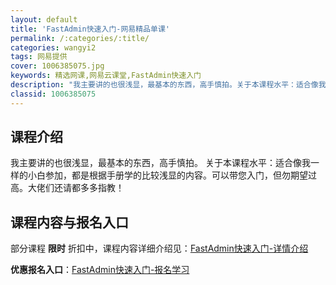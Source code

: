 ```yaml
---
layout: default
title: 'FastAdmin快速入门-网易精品单课'
permalink: /:categories/:title/
categories: wangyi2
tags: 网易提供
cover: 1006385075.jpg
keywords: 精选网课,网易云课堂,FastAdmin快速入门
description: "我主要讲的也很浅显，最基本的东西，高手慎拍。关于本课程水平：适合像我一样的小白参加，都是根据手册学的比较浅显的内容。可以带您入门，但勿期望过高。大佬们还请都多多指教！FastAdmin快速入"
classid: 1006385075
---
```


## 课程介绍

我主要讲的也很浅显，最基本的东西，高手慎拍。
关于本课程水平：适合像我一样的小白参加，都是根据手册学的比较浅显的内容。可以带您入门，但勿期望过高。大佬们还请都多多指教！

## 课程内容与报名入口

部分课程 **限时** 折扣中，课程内容详细介绍见：[FastAdmin快速入门-详情介绍](https://study.163.com/course/introduction/1006385075.htm?share=1&shareId=1025206652&utm_campaign=share&utm_medium=iphoneShare&utm_source=&utm_u=1025206652)

**优惠报名入口**：[FastAdmin快速入门-报名学习](https://study.163.com/course/introduction/1006385075.htm?share=1&shareId=1025206652&utm_campaign=share&utm_medium=iphoneShare&utm_source=&utm_u=1025206652)

